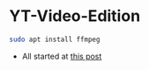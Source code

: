 # YT-Video-Edition

```sh
sudo apt install ffmpeg
```

* All started at [this post](https://jalcocert.github.io/JAlcocerT/dji-osmo-action-5-pro/)